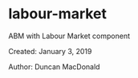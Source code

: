 # labour-market
ABM with Labour Market component

Created: January 3, 2019

Author: Duncan MacDonald

